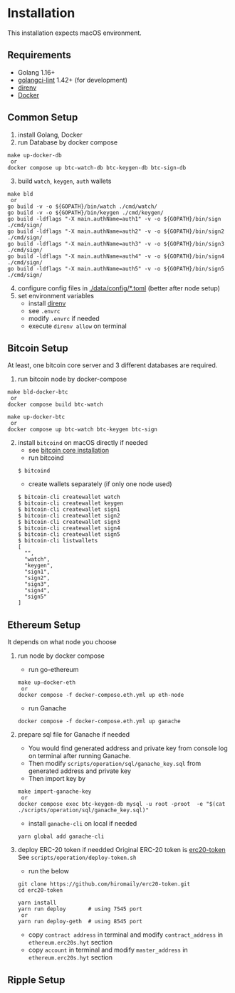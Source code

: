 # Installation

This installation expects macOS environment.

## Requirements
- Golang 1.16+
- [golangci-lint](https://github.com/golangci/golangci-lint) 1.42+ (for development)
- [direnv](https://direnv.net/)
- [Docker](https://www.docker.com/get-started)

## Common Setup
1. install Golang, Docker
2. run Database by docker compose
```
make up-docker-db
 or
docker compose up btc-watch-db btc-keygen-db btc-sign-db
```
3. build `watch`, `keygen`, `auth` wallets
```
make bld
 or
go build -v -o ${GOPATH}/bin/watch ./cmd/watch/
go build -v -o ${GOPATH}/bin/keygen ./cmd/keygen/
go build -ldflags "-X main.authName=auth1" -v -o ${GOPATH}/bin/sign ./cmd/sign/
go build -ldflags "-X main.authName=auth2" -v -o ${GOPATH}/bin/sign2 ./cmd/sign/
go build -ldflags "-X main.authName=auth3" -v -o ${GOPATH}/bin/sign3 ./cmd/sign/
go build -ldflags "-X main.authName=auth4" -v -o ${GOPATH}/bin/sign4 ./cmd/sign/
go build -ldflags "-X main.authName=auth5" -v -o ${GOPATH}/bin/sign5 ./cmd/sign/
```
4. configure config files in [./data/config/*.toml](https://github.com/hiromaily/go-crypto-wallet/tree/master/data/config) (better after node setup)
5. set environment variables
   - install [direnv](https://direnv.net/)
   - see `.envrc`
   - modify `.envrc` if needed
   - execute `direnv allow` on terminal

## Bitcoin Setup
At least, one bitcoin core server and 3 different databases are required.

1. run bitcoin node by docker-compose
```
make bld-docker-btc
 or
docker compose build btc-watch

make up-docker-btc
 or
docker compose up btc-watch btc-keygen btc-sign
```

2. install `bitcoind` on macOS directly if needed
    - see [bitcoin core installation](https://github.com/bitcoin/bitcoin/blob/master/doc/build-osx.md)
    - run bitcoind
    ```
    $ bitcoind
    ```
    - create wallets separately (if only one node used)
    ```
    $ bitcoin-cli createwallet watch
    $ bitcoin-cli createwallet keygen
    $ bitcoin-cli createwallet sign1
    $ bitcoin-cli createwallet sign2
    $ bitcoin-cli createwallet sign3
    $ bitcoin-cli createwallet sign4
    $ bitcoin-cli createwallet sign5
    $ bitcoin-cli listwallets
    [
      "",
      "watch",
      "keygen",
      "sign1",
      "sign2",
      "sign3",
      "sign4",
      "sign5"
    ]
    ```

## Ethereum Setup
It depends on what node you choose

1. run node by docker compose
    - run go-ethereum
    ```
    make up-docker-eth
     or
    docker compose -f docker-compose.eth.yml up eth-node
    ```
    - run Ganache
    ```
    docker compose -f docker-compose.eth.yml up ganache
    ```

2. prepare sql file for Ganache if needed
    - You would find generated address and private key from console log on terminal after running Ganache.
    - Then modify `scripts/operation/sql/ganache_key.sql` from generated address and private key
    - Then import key by
    ```
    make import-ganache-key
     or
    docker compose exec btc-keygen-db mysql -u root -proot  -e "$(cat ./scripts/operation/sql/ganache_key.sql)"
    ```
    - install `ganache-cli` on local if needed
    ```
    yarn global add ganache-cli
    ```

3. deploy ERC-20 token if needded
Original ERC-20 token is [erc20-token](https://github.com/hiromaily/erc20-token])
See `scripts/operation/deploy-token.sh`
    - run the below
    ```
    git clone https://github.com/hiromaily/erc20-token.git
    cd erc20-token

    yarn install
    yarn run deploy       # using 7545 port
     or
    yarn run deploy-geth  # using 8545 port
    ```
    - copy `contract address` in terminal and modify `contract_address` in `ethereum.erc20s.hyt` section
    - copy `account` in terminal and modify `master_address` in `ethereum.erc20s.hyt` section

## Ripple Setup
